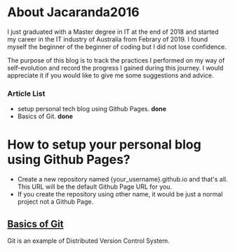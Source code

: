 # About Jacaranda2016

I just graduated with a Master degree in IT at the end of 2018 and started my career in the IT industry of Australia from Febrary of 2019. I found myself the beginner of the beginner of coding but I did not lose confidence. 

The purpose of this blog is to track the practices I performed on my way of self-evolution and record the progress I gained during this journey. I would appreciate it if you would like to give me some suggestions and advice. 

### Article List
- setup personal tech blog using Github Pages. **done**
- Basics of Git. **done**


# How to setup your personal blog using Github Pages?

* Create a new repository named {your_username}.github.io and that's all. This URL will be the default Github Page URL for you.
* If you create the repository using other name, it would be just a normal project not a Github Page.

## [Basics of Git](https://jacaranda2016.github.io/git-basics)
Git is an example of Distributed Version Control System.

